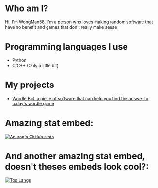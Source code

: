 # Who am I?

Hi, I'm WongMan58. I'm a person who loves making random software that have no benefit and games that don't really make sense

# Programming languages I use

- Python
- C/C++ (Only a little bit)

# My projects

- [Wordle Bot, a piece of software that can help you find the answer to today's wordle game](https://github.com/WongMan58/wordle-bot)

# Amazing stat embed:

[![Anurag's GitHub stats](https://github-readme-stats.vercel.app/api?username=WongMan58&show_icons=true&theme=dark)](https://github.com/anuraghazra/github-readme-stats)

# And another amazing stat embed, doesn't theses embeds look cool?:

[![Top Langs](https://github-readme-stats.vercel.app/api/top-langs/?username=WongMan58&layout=compact&show_icons=true&theme=onedark&count_private=true&include_all_commits=true&langs_count=10)](https://github.com/anuraghazra/github-readme-stats)
